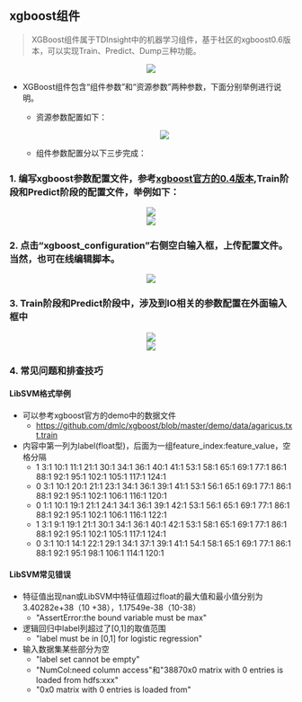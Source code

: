## xgboost组件
> XGBoost组件属于TDInsight中的机器学习组件，基于社区的xgboost0.6版本，可以实现Train、Predict、Dump三种功能。

<div  align="center">
	 <img src="./manual/resource_5.png"/>   
	 	</div>

- XGBoost组件包含“组件参数”和“资源参数”两种参数，下面分别举例进行说明。

  - 资源参数配置如下：
	<div  align="center">
	 <img src="./manual/resource_4.png"/>   
	 	</div>

  - 组件参数配置分以下三步完成：

### 1. **编写xgboost参数配置文件，参考[xgboost官方的0.4版本](https://github.com/dmlc/xgboost/blob/v0.40/doc/parameter.md),Train阶段和Predict阶段的配置文件，举例如下：**

<div  align="center">
		 <img src="./manual/train_3.png"/>   
				</div>

<div  align="center">
		 <img src="./manual/predict_3.png"/>   
				</div>

### 2. **点击“xgboost_configuration”右侧空白输入框，上传配置文件。当然，也可在线编辑脚本。**

<div  align="center">
		 <img src="./manual/resource.png"/>   
				</div>


### 3. **Train阶段和Predict阶段中，涉及到IO相关的参数配置在外面输入框中**

<div  align="center">
		 <img src="./manual/train_1.png"/>   
				</div>


<div  align="center">
		 <img src="./manual/predict_1.png"/>   
				</div>

### 4. 常见问题和排查技巧

#### LibSVM格式举例
- 可以参考xgboost官方的demo中的数据文件
  - https://github.com/dmlc/xgboost/blob/master/demo/data/agaricus.txt.train
- 内容中第一列为label(float型)，后面为一组feature_index:feature_value，空格分隔
  - 1 3:1 10:1 11:1 21:1 30:1 34:1 36:1 40:1 41:1 53:1 58:1 65:1 69:1 77:1 86:1 88:1 92:1 95:1 102:1 105:1 117:1 124:1
  - 0 3:1 10:1 20:1 21:1 23:1 34:1 36:1 39:1 41:1 53:1 56:1 65:1 69:1 77:1 86:1 88:1 92:1 95:1 102:1 106:1 116:1 120:1
  - 0 1:1 10:1 19:1 21:1 24:1 34:1 36:1 39:1 42:1 53:1 56:1 65:1 69:1 77:1 86:1 88:1 92:1 95:1 102:1 106:1 116:1 122:1
  - 1 3:1 9:1 19:1 21:1 30:1 34:1 36:1 40:1 42:1 53:1 58:1 65:1 69:1 77:1 86:1 88:1 92:1 95:1 102:1 105:1 117:1 124:1
  - 0 3:1 10:1 14:1 22:1 29:1 34:1 37:1 39:1 41:1 54:1 58:1 65:1 69:1 77:1 86:1 88:1 92:1 95:1 98:1 106:1 114:1 120:1

#### LibSVM常见错误

  - 特征值出现nan或LibSVM中特征值超过float的最大值和最小值分别为3.40282e+38（10 +38），1.17549e-38（10-38）
    - "AssertError:the bound variable must be max"
  - 逻辑回归中label列超过了[0,1]的取值范围
    - "label must be in [0,1] for logistic regression"
  - 输入数据集某些部分为空
    - "label set cannot be empty"
    - "NumCol:need column access"和"38870x0 matrix with 0 entries is loaded from hdfs:xxx"
    - "0x0 matrix with 0 entries is loaded from"
